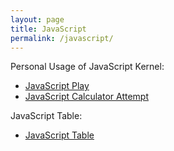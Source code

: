 ```yaml
---
layout: page
title: JavaScript
permalink: /javascript/
---
```

Personal Usage of JavaScript Kernel: 
- [JavaScript Play](https://sanikasha.github.io/superFastPages/week%203/2022/09/24/JSPlay.html)
- [JavaScript Calculator Attempt](https://sanikasha.github.io/superFastPages/2022/09/26/JSCalc.html)

JavaScript Table:
- [JavaScript Table](https://sanikasha.github.io/superFastPages/week%203/2022/09/21/JS-1.html)


